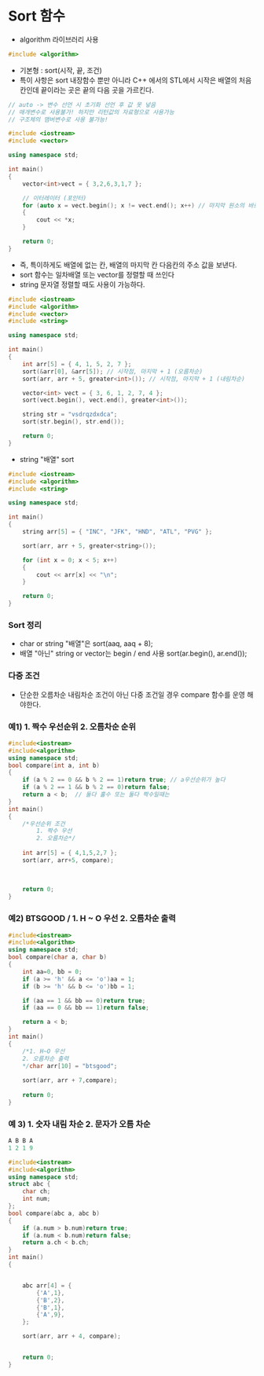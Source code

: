 # Sort 함수

- algorithm 라이브러리 사용

```c++
#include <algorithm>
```

- 기본형 : sort(시작, 끝, 조건)
- 특이 사항은 sort 내장함수 뿐만 아니라 C++ 에서의 STL에서 시작은 배열의 처음칸인데 끝이라는 곳은 끝의 다음 곳을 가르킨다.

```c++
// auto -> 변수 선언 시 초기화 선언 후 값 못 넣음
// 매개변수로 사용불가! 하지만 리턴값의 자료형으로 사용가능
// 구조체의 맴버변수로 사용 불가능!

#include <iostream>
#include <vector>

using namespace std;

int main()
{
	vector<int>vect = { 3,2,6,3,1,7 };

	// 이터레이터 (포인터)
	for (auto x = vect.begin(); x != vect.end(); x++) // 마지막 원소의 바로 뒤를 가르킨다!!
	{
		cout << *x;
	}

	return 0;
}
```

- 즉, 특이하게도 배열에 없는 칸, 배열의 마지막 칸 다음칸의 주소 값을 보낸다.
- sort 함수는 일차배열 또는 vector를 정렬할 때 쓰인다
- string 문자열 정렬할 때도 사용이 가능하다.

```c++
#include <iostream>
#include <algorithm>
#include <vector>
#include <string>

using namespace std;

int main()
{
	int arr[5] = { 4, 1, 5, 2, 7 };
	sort(&arr[0], &arr[5]); // 시작점, 마지막 + 1 (오름차순)
	sort(arr, arr + 5, greater<int>()); // 시작점, 마지막 + 1 (내림차순)

	vector<int> vect = { 3, 6, 1, 2, 7, 4 };
	sort(vect.begin(), vect.end(), greater<int>());

	string str = "vsdrqzdxdca";
	sort(str.begin(), str.end());

	return 0;
}
```

- string "배열" sort

```c++
#include <iostream>
#include <algorithm>
#include <string>

using namespace std;

int main()
{
	string arr[5] = { "INC", "JFK", "HND", "ATL", "PVG" };

	sort(arr, arr + 5, greater<string>());

	for (int x = 0; x < 5; x++)
	{
		cout << arr[x] << "\n";
	}

	return 0;
}
```

### Sort 정리

- char or string "배열"은 sort(aaq, aaq + 8);
- 배열 "아닌" string or vector는 begin / end 사용 sort(ar.begin(), ar.end());

### 다중 조건
- 단순한 오름차순 내림차순 조건이 아닌 다중 조건일 경우 compare 함수를 운영 해야한다.

### 예1) 1. 짝수 우선순위 2. 오름차순 순위

```c++
#include<iostream>
#include<algorithm>
using namespace std;
bool compare(int a, int b)
{
    if (a % 2 == 0 && b % 2 == 1)return true; // a우선순위가 높다
    if (a % 2 == 1 && b % 2 == 0)return false;
    return a < b;  // 둘다 홀수 또는 둘다 짝수일때는 
}
int main()
{
    /*우선순위 조건
        1. 짝수 우선
        2. 오름차순*/
    
    int arr[5] = { 4,1,5,2,7 };
    sort(arr, arr+5, compare);
    
    
    
    return 0;
}
```

### 예2) BTSGOOD / 1. H ~ O 우선 2. 오름차순 출력
```c++
#include<iostream>
#include<algorithm>
using namespace std;
bool compare(char a, char b)
{
    int aa=0, bb = 0;
    if (a >= 'h' && a <= 'o')aa = 1;
    if (b >= 'h' && b <= 'o')bb = 1;

    if (aa == 1 && bb == 0)return true;
    if (aa == 0 && bb == 1)return false;

    return a < b;
}
int main()
{
    /*1. H~O 우선
    2. 오름차순 출력
    */char arr[10] = "btsgood";
    
    sort(arr, arr + 7,compare);
    
    return 0;
}
```

### 예 3) 1. 숫자 내림 차순 2. 문자가 오름 차순

```c++
A B B A
1 2 1 9 

#include<iostream>
#include<algorithm>
using namespace std;
struct abc {
    char ch;
    int num;
};
bool compare(abc a, abc b)
{
    if (a.num > b.num)return true;
    if (a.num < b.num)return false;
    return a.ch < b.ch;
}
int main()
{


    abc arr[4] = {
        {'A',1},
        {'B',2},
        {'B',1},
        {'A',9},
    };

    sort(arr, arr + 4, compare);


    return 0;
}

```